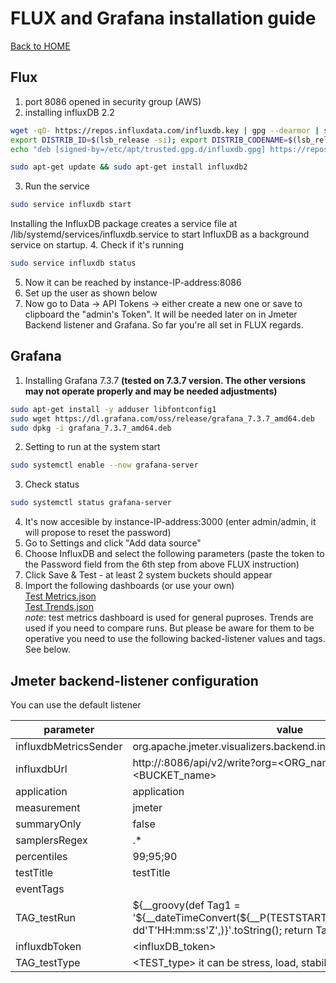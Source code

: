 # FLUX and Grafana installation guide

[Back to HOME](https://prone19.github.io/)

## Flux
1. port 8086 opened in security group (AWS)
2. installing influxDB 2.2
```bash
wget -qO- https://repos.influxdata.com/influxdb.key | gpg --dearmor | sudo tee /etc/apt/trusted.gpg.d/influxdb.gpg > /dev/null
export DISTRIB_ID=$(lsb_release -si); export DISTRIB_CODENAME=$(lsb_release -sc)
echo "deb [signed-by=/etc/apt/trusted.gpg.d/influxdb.gpg] https://repos.influxdata.com/${DISTRIB_ID,,} ${DISTRIB_CODENAME} stable" | sudo tee /etc/apt/sources.list.d/influxdb.list > /dev/null

sudo apt-get update && sudo apt-get install influxdb2
```
3. Run the service
```bash
sudo service influxdb start
```
Installing the InfluxDB package creates a service file at /lib/systemd/services/influxdb.service to start InfluxDB as a background service on startup.
4. Check if it's running
```bash
sudo service influxdb status
```
5. Now it can be reached by instance-IP-address:8086
6. Set up the user as shown below
7. Now go to Data -> API Tokens -> either create a new one or save to clipboard the "admin's Token". It will be needed later on in Jmeter Backend listener and Grafana.
So far you're all set in FLUX regards.

## Grafana
1. Installing Grafana 7.3.7 **(tested on 7.3.7 version. The other versions may not operate properly and may be needed adjustments)**
```bash
sudo apt-get install -y adduser libfontconfig1
sudo wget https://dl.grafana.com/oss/release/grafana_7.3.7_amd64.deb
sudo dpkg -i grafana_7.3.7_amd64.deb
```
2. Setting to run at the system start
```bash
sudo systemctl enable --now grafana-server
```
3. Check status
```bash
sudo systemctl status grafana-server
```
4. It's now accesible by instance-IP-address:3000 (enter admin/admin, it will propose to reset the password)
5. Go to Settings and click "Add data source"
6. Choose InfluxDB and select the following parameters (paste the token to the Password field from the 6th step from above FLUX instruction)
7. Click Save & Test - at least 2 system buckets should appear
8. Import the following dashboards (or use your own)  
[Test Metrics.json](./Test%20Metrics.json)  
[Test Trends.json](./Tests%20Trends.json)  
*note*: test metrics dashboard is used for general puproses. Trends are used if you need to compare runs. But please be aware for them to be operative you need to use the following backed-listener values and tags. See below.

## Jmeter backend-listener configuration
You can use the default listener  

|parameter|value|
|---|---|
|influxdbMetricsSender|org.apache.jmeter.visualizers.backend.influxdb.HttpMetricsSender|
|influxdbUrl|http://<IP>:8086/api/v2/write?org=<ORG_name>&bucket=<BUCKET_name>|
|application|application|
|measurement|jmeter|
|summaryOnly|false|
|samplersRegex|.*|
|percentiles|99;95;90|
|testTitle|testTitle|
|eventTags||
|TAG_testRun|\${__groovy(def Tag1 = '\${__dateTimeConvert(${__P(TESTSTART.MS)},,yyyy-MM-dd'T'HH:mm:ss'Z',)}'.toString(); return Tag1;)}|
|influxdbToken|<influxDB_token>|
|TAG_testType|<TEST_type> it can be stress, load, stability and etc.|